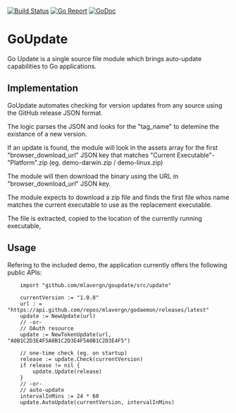 [![Build Status](https://github.com/mlavergn/goupdate/workflows/CI/badge.svg?branch=master)](https://github.com/mlavergn/v/actions)
[![Go Report](https://goreportcard.com/badge/github.com/mlavergn/goupdate)](https://goreportcard.com/report/github.com/mlavergn/goupdate)
[![GoDoc](https://godoc.org/github.com/mlavergn/godaemon/src/daemon?status.svg)](https://godoc.org/github.com/mlavergn/godaemon/src/daemon)

# GoUpdate

Go Update is a single source file module which brings auto-update capabilities to Go applications.

## Implementation

GoUpdate automates checking for version updates from any source using the GitHub release JSON format.

The logic parses the JSON and looks for the "tag_name" to detemine the existance of a new version.

If an update is found, the module will look in the assets array for the first "browser_download_url"
JSON key that matches "Current Executable"-"Platform".zip (eg. demo-darwin.zip / demo-linux.zip)

The module will then download the binary using the URL in "browser_download_url" JSON key.

The module expects to download a zip file and finds the first file whos name matches the current
executable to use as the replacement executable.

The file is extracted, copied to the location of the currently running executable,

## Usage

Refering to the included demo, the application currently offers the following public APIs:

```golang
    import "github.com/mlavergn/goupdate/src/update"

    currentVersion := "1.0.0"
    url : = "https://api.github.com/repos/mlavergn/godaemon/releases/latest"
    update := NewUpdate(url)
    // -or-
    // OAuth resource
    update := NewTokenUpdate(url, "A0B1C2D3E4F5A0B1C2D3E4F5A0B1C2D3E4F5")

    // one-time check (eg. on startup)
    release := update.Check(currentVersion)
    if release != nil {
        update.Update(release)
    }
    // -or-
    // auto-update
    intervalInMins := 24 * 60
    update.AutoUpdate(currentVersion, intervalInMins)
```
